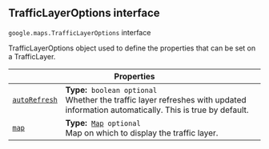 
<devsite-heading text=" TrafficLayerOptions interface" for="TrafficLayerOptions" level="h2" link="" toc="" back-to-top=""><h2 id="TrafficLayerOptions" is-upgraded="">TrafficLayerOptions interface </h2></devsite-heading>
<p>
<code translate="no" dir="ltr"><span itemprop="path">google.maps</span>.<span itemprop="name">TrafficLayerOptions</span></code>
interface
</p>
<p>TrafficLayerOptions object used to define the properties that can be set on a TrafficLayer.</p>
<div class="devsite-table-wrapper"><table class="properties responsive" summary="interface TrafficLayerOptions - Properties">
<thead>
<tr><th colspan="2">Properties</th>
</tr></thead>
<tbody>
<tr id="TrafficLayerOptions.autoRefresh">
<td itemprop="property"><code translate="no" dir="ltr"><a class="secret-link" href="#TrafficLayerOptions.autoRefresh"><span>autoRefresh</span></a></code></td>
<td><div><strong>Type:</strong>&nbsp; <code translate="no" dir="ltr">boolean <span class="optional-type-annotation">optional</span></code></div>
<div class="desc">Whether the traffic layer refreshes with updated information automatically. This is true by default.</div></td>
</tr>
<tr id="TrafficLayerOptions.map">
<td itemprop="property"><code translate="no" dir="ltr"><a class="secret-link" href="#TrafficLayerOptions.map"><span>map</span></a></code></td>
<td><div><strong>Type:</strong>&nbsp; <code translate="no" dir="ltr"><a href="Map.md">Map</a> <span class="optional-type-annotation">optional</span></code></div>
<div class="desc">Map on which to display the traffic layer.</div></td>
</tr>
</tbody>
</table></div>
<script src="replace_links.js"></script>
